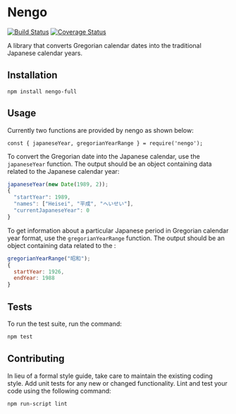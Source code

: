Nengo
=========

[![Build Status](https://travis-ci.org/KevinAdu/nengo.svg?branch=master)](https://travis-ci.org/KevinAdu/nengo)
[![Coverage Status](https://coveralls.io/repos/github/KevinAdu/nengo/badge.svg?branch=master)](https://coveralls.io/github/KevinAdu/nengo?branch=master)

A library that converts Gregorian calendar dates into the traditional Japanese calendar years.

## Installation

  `npm install nengo-full`

## Usage

Currently two functions are provided by nengo as shown below:

```
const { japaneseYear, gregorianYearRange } = require('nengo');
```

To convert the Gregorian date into the Japanese calendar, use the `japaneseYear` function.
The output should be an object containing data related to the Japanese calendar year:

```js
japaneseYear(new Date(1989, 2));
{
  "startYear": 1989,
  "names": ["Heisei", "平成", "へいせい"],
  "currentJapaneseYear": 0
}
```

To get information about a particular Japanese period in Gregorian calendar year format, use the `gregorianYearRange` function.
The output should be an object containing data related to the :

```js
gregorianYearRange("昭和");
{
  startYear: 1926,
  endYear: 1988
}
```

## Tests

To run the test suite, run the command:

```bash
npm test
```

## Contributing

In lieu of a formal style guide, take care to maintain the existing coding style. Add unit tests for any new or changed functionality. Lint and test your code using the following command:

```bash
npm run-script lint
```
